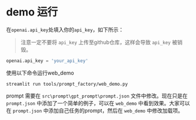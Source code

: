 # demo 运行

在`openai.api_key`处填入你的`api_key`，如下所示：

> 注意一定不要将 `api_key` 上传至github仓库，这样会导致 `api_key` 被销毁。

```python
openai.api_key = 'your_api_key'
```

使用以下命令运行web_demo

```shell
streamlit run tools/prompt_factory/web_demo.py
```

prompt 需要在 `src\prompt\gpt_prompt\prompt.json` 文件中修改。现在只是在 `prompt.json` 中添加了一个简单的例子，可以在 `web_demo` 中看到效果。大家可以在 `prompt.json` 中添加自己任务的prompt，然后在 `web_demo` 中修改加载项。 